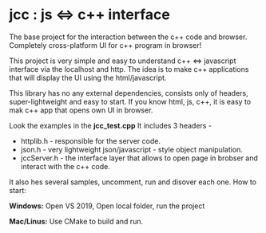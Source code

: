 # jcc : js <=> c++ interface
The base project for the interaction between the c++ code and browser. Completely cross-platform UI for c++ program in browser!

This project is very simple and easy to understand c++ <=> javascript interface via the localhost and http. The idea is to make c++ applications that will display the UI using the html/javascript. 

This library has no any external dependencies, consists only of headers, super-lightweight and easy to start. If you know html, js, c++, it is easy to mak c++ app that opens own UI in browser.

Look the examples in the **jcc_test.cpp**
It includes 3 headers - 
* httplib.h - responsible for the server code.
* json.h - very lightweight json/javascript - style object manipulation.
* jccServer.h - the interface layer that allows to open page in brobser and interact with the c++ code.

It also hes several samples, uncomment, run and disover each one.
How to start:

**Windows:**
Open VS 2019, Open local folder, run the project

**Mac/Linus:**
Use CMake to build and run.
